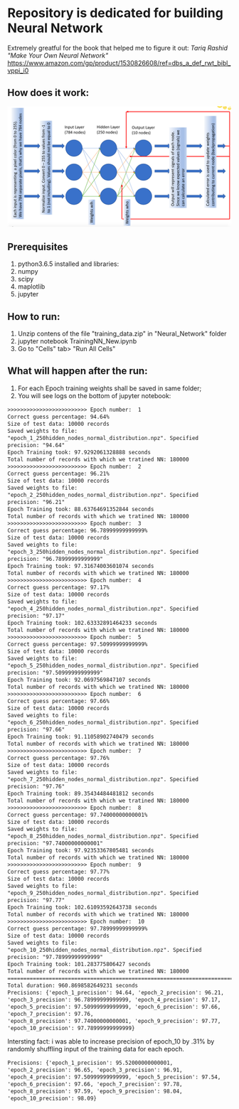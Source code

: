 # Repository is dedicated for building Neural Network
Extremely greatful for the book that helped me to figure it out:
*Tariq Rashid "Make Your Own Neural Network"*
https://www.amazon.com/gp/product/1530826608/ref=dbs_a_def_rwt_bibl_vppi_i0

## How does it work:
![picture](./Images_for_readme/About%20NN%20functionality.png)
## Prerequisites
1. python3.6.5 installed and libraries:
2. numpy
3. scipy
4. maplotlib
5. jupyter

## How to run:
1. Unzip contens of the file "training_data.zip" in "Neural_Network" folder
2. jupyter notebook TrainingNN_New.ipynb
3. Go to "Cells" tab> "Run All Cells"

## What will happen after the run:
1. For each Epoch training weights shall be saved in same folder;
2. You will see logs on the bottom of jupyter notebook:
```
>>>>>>>>>>>>>>>>>>>>>>>>> Epoch number:  1
Correct guess percentage: 94.64%
Size of test data: 10000 records
Saved weights to file: "epoch_1_250hidden_nodes_normal_distribution.npz". Specified precision: "94.64"
Epoch Training took: 97.9292061328888 seconds
Total number of records with which we tratined NN: 180000
>>>>>>>>>>>>>>>>>>>>>>>>> Epoch number:  2
Correct guess percentage: 96.21%
Size of test data: 10000 records
Saved weights to file: "epoch_2_250hidden_nodes_normal_distribution.npz". Specified precision: "96.21"
Epoch Training took: 88.63764691352844 seconds
Total number of records with which we tratined NN: 180000
>>>>>>>>>>>>>>>>>>>>>>>>> Epoch number:  3
Correct guess percentage: 96.78999999999999%
Size of test data: 10000 records
Saved weights to file: "epoch_3_250hidden_nodes_normal_distribution.npz". Specified precision: "96.78999999999999"
Epoch Training took: 97.31674003601074 seconds
Total number of records with which we tratined NN: 180000
>>>>>>>>>>>>>>>>>>>>>>>>> Epoch number:  4
Correct guess percentage: 97.17%
Size of test data: 10000 records
Saved weights to file: "epoch_4_250hidden_nodes_normal_distribution.npz". Specified precision: "97.17"
Epoch Training took: 102.63332891464233 seconds
Total number of records with which we tratined NN: 180000
>>>>>>>>>>>>>>>>>>>>>>>>> Epoch number:  5
Correct guess percentage: 97.50999999999999%
Size of test data: 10000 records
Saved weights to file: "epoch_5_250hidden_nodes_normal_distribution.npz". Specified precision: "97.50999999999999"
Epoch Training took: 92.0697569847107 seconds
Total number of records with which we tratined NN: 180000
>>>>>>>>>>>>>>>>>>>>>>>>> Epoch number:  6
Correct guess percentage: 97.66%
Size of test data: 10000 records
Saved weights to file: "epoch_6_250hidden_nodes_normal_distribution.npz". Specified precision: "97.66"
Epoch Training took: 91.11058902740479 seconds
Total number of records with which we tratined NN: 180000
>>>>>>>>>>>>>>>>>>>>>>>>> Epoch number:  7
Correct guess percentage: 97.76%
Size of test data: 10000 records
Saved weights to file: "epoch_7_250hidden_nodes_normal_distribution.npz". Specified precision: "97.76"
Epoch Training took: 89.35434484481812 seconds
Total number of records with which we tratined NN: 180000
>>>>>>>>>>>>>>>>>>>>>>>>> Epoch number:  8
Correct guess percentage: 97.74000000000001%
Size of test data: 10000 records
Saved weights to file: "epoch_8_250hidden_nodes_normal_distribution.npz". Specified precision: "97.74000000000001"
Epoch Training took: 97.92353367805481 seconds
Total number of records with which we tratined NN: 180000
>>>>>>>>>>>>>>>>>>>>>>>>> Epoch number:  9
Correct guess percentage: 97.77%
Size of test data: 10000 records
Saved weights to file: "epoch_9_250hidden_nodes_normal_distribution.npz". Specified precision: "97.77"
Epoch Training took: 102.61093592643738 seconds
Total number of records with which we tratined NN: 180000
>>>>>>>>>>>>>>>>>>>>>>>>> Epoch number:  10
Correct guess percentage: 97.78999999999999%
Size of test data: 10000 records
Saved weights to file: "epoch_10_250hidden_nodes_normal_distribution.npz". Specified precision: "97.78999999999999"
Epoch Training took: 101.283775806427 seconds
Total number of records with which we tratined NN: 180000
================================================================================
Total duration: 960.8698582649231 seconds
Precisions: {'epoch_1_precision': 94.64, 'epoch_2_precision': 96.21, 'epoch_3_precision': 96.78999999999999, 'epoch_4_precision': 97.17, 'epoch_5_precision': 97.50999999999999, 'epoch_6_precision': 97.66, 'epoch_7_precision': 97.76,
'epoch_8_precision': 97.74000000000001, 'epoch_9_precision': 97.77, 'epoch_10_precision': 97.78999999999999}
```
Intersting fact: i was able to increase precision of epoch_10 by .31% by randomly shuffling input of the training data for each epoch.
```
Precisions: {'epoch_1_precision': 95.52000000000001, 'epoch_2_precision': 96.65, 'epoch_3_precision': 96.91, 'epoch_4_precision': 97.50999999999999, 'epoch_5_precision': 97.54, 'epoch_6_precision': 97.66, 'epoch_7_precision': 97.78,
'epoch_8_precision': 97.59, 'epoch_9_precision': 98.04, 'epoch_10_precision': 98.09}
```
